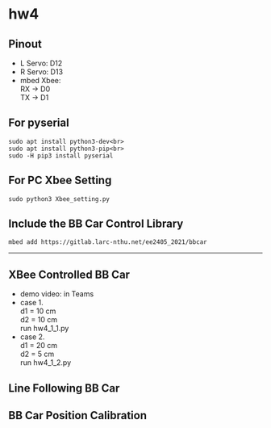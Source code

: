 # hw4
## Pinout
* L Servo: D12
* R Servo: D13
* mbed Xbee:<br>
  RX -> D0<br>
  TX -> D1

## For pyserial
```console
sudo apt install python3-dev<br>
sudo apt install python3-pip<br>
sudo -H pip3 install pyserial
```

## For PC Xbee Setting
```console
sudo python3 Xbee_setting.py
```

## Include the BB Car Control Library
```console
mbed add https://gitlab.larc-nthu.net/ee2405_2021/bbcar
```
---
## XBee Controlled BB Car
* demo video: in Teams
* case 1.<br>
d1 = 10 cm<br>
d2 = 10 cm<br>
run hw4_1_1.py
* case 2.<br>
d1 = 20 cm<br>
d2 = 5 cm<br>
run hw4_1_2.py

## Line Following BB Car
## BB Car Position Calibration
